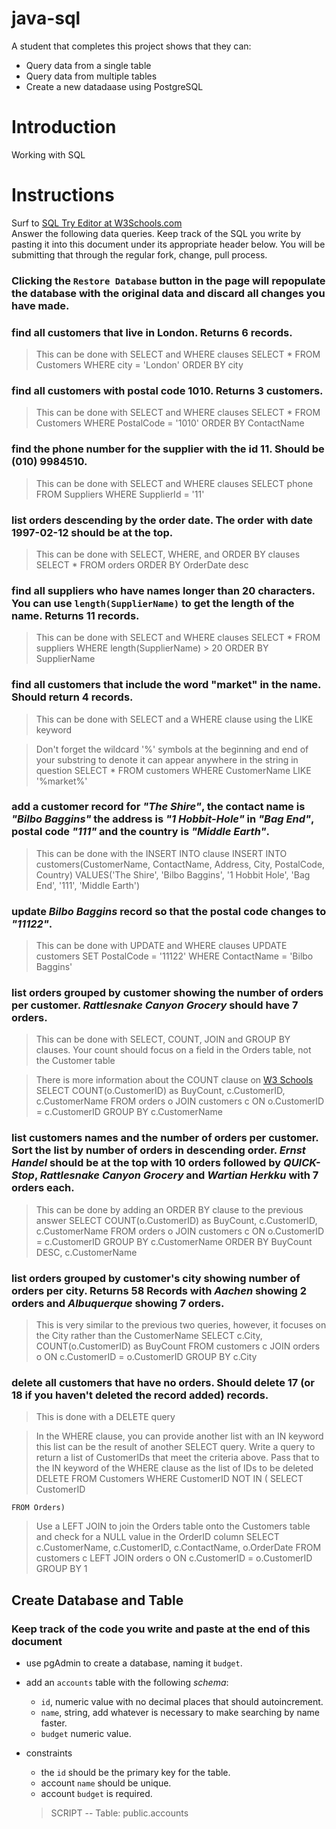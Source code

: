 # java-sql

A student that completes this project shows that they can:

- Query data from a single table
- Query data from multiple tables
- Create a new datadaase using PostgreSQL

# Introduction

Working with SQL

# Instructions

Surf to [SQL Try Editor at W3Schools.com](https://www.w3schools.com/Sql/tryit.asp?filename=trysql_select_top)  
Answer the following data queries. Keep track of the SQL you write by pasting it into this document under its appropriate header below. You will be submitting that through the regular fork, change, pull process.

### **Clicking the `Restore Database` button in the page will repopulate the database with the original data and discard all changes you have made**.

### find all customers that live in London. Returns 6 records.

> This can be done with SELECT and WHERE clauses
> SELECT \*
> FROM Customers
> WHERE city = 'London'
> ORDER BY city

### find all customers with postal code 1010. Returns 3 customers.

> This can be done with SELECT and WHERE clauses
> SELECT \*
> FROM Customers
> WHERE PostalCode = '1010'
> ORDER BY ContactName

### find the phone number for the supplier with the id 11. Should be (010) 9984510.

> This can be done with SELECT and WHERE clauses
> SELECT phone
> FROM Suppliers
> WHERE SupplierId = '11'

### list orders descending by the order date. The order with date 1997-02-12 should be at the top.

> This can be done with SELECT, WHERE, and ORDER BY clauses
> SELECT \*
> FROM orders
> ORDER BY OrderDate desc

### find all suppliers who have names longer than 20 characters. You can use `length(SupplierName)` to get the length of the name. Returns 11 records.

> This can be done with SELECT and WHERE clauses
> SELECT \*
> FROM suppliers
> WHERE length(SupplierName) > 20
> ORDER BY SupplierName

### find all customers that include the word "market" in the name. Should return 4 records.

> This can be done with SELECT and a WHERE clause using the LIKE keyword

> Don't forget the wildcard '%' symbols at the beginning and end of your substring to denote it can appear anywhere in the string in question
> SELECT \*
> FROM customers
> WHERE CustomerName LIKE '%market%'

### add a customer record for _"The Shire"_, the contact name is _"Bilbo Baggins"_ the address is _"1 Hobbit-Hole"_ in _"Bag End"_, postal code _"111"_ and the country is _"Middle Earth"_.

> This can be done with the INSERT INTO clause
> INSERT INTO customers(CustomerName, ContactName, Address, City, PostalCode, Country)
> VALUES('The Shire', 'Bilbo Baggins', '1 Hobbit Hole', 'Bag End', '111', 'Middle Earth')

### update _Bilbo Baggins_ record so that the postal code changes to _"11122"_.

> This can be done with UPDATE and WHERE clauses
> UPDATE customers
> SET PostalCode = '11122'
> WHERE ContactName = 'Bilbo Baggins'

### list orders grouped by customer showing the number of orders per customer. _Rattlesnake Canyon Grocery_ should have 7 orders.

> This can be done with SELECT, COUNT, JOIN and GROUP BY clauses. Your count should focus on a field in the Orders table, not the Customer table

> There is more information about the COUNT clause on [W3 Schools](https://www.w3schools.com/sql/sql_count_avg_sum.asp)
> SELECT COUNT(o.CustomerID) as BuyCount, c.CustomerID, c.CustomerName
> FROM orders o JOIN customers c
> ON o.CustomerID = c.CustomerID
> GROUP BY c.CustomerName

### list customers names and the number of orders per customer. Sort the list by number of orders in descending order. _Ernst Handel_ should be at the top with 10 orders followed by _QUICK-Stop_, _Rattlesnake Canyon Grocery_ and _Wartian Herkku_ with 7 orders each.

> This can be done by adding an ORDER BY clause to the previous answer
> SELECT COUNT(o.CustomerID) as BuyCount, c.CustomerID, c.CustomerName
> FROM orders o JOIN customers c
> ON o.CustomerID = c.CustomerID
> GROUP BY c.CustomerName
> ORDER BY BuyCount DESC, c.CustomerName

### list orders grouped by customer's city showing number of orders per city. Returns 58 Records with _Aachen_ showing 2 orders and _Albuquerque_ showing 7 orders.

> This is very similar to the previous two queries, however, it focuses on the City rather than the CustomerName
> SELECT c.City, COUNT(o.CustomerID) as BuyCount
> FROM customers c JOIN orders o
> ON c.CustomerID = o.CustomerID
> GROUP BY c.City

### delete all customers that have no orders. Should delete 17 (or 18 if you haven't deleted the record added) records.

> This is done with a DELETE query

> In the WHERE clause, you can provide another list with an IN keyword this list can be the result of another SELECT query. Write a query to return a list of CustomerIDs that meet the criteria above. Pass that to the IN keyword of the WHERE clause as the list of IDs to be deleted
> DELETE FROM Customers
> WHERE CustomerID NOT IN (
> SELECT CustomerID

    FROM Orders)

> Use a LEFT JOIN to join the Orders table onto the Customers table and check for a NULL value in the OrderID column
> SELECT c.CustomerName, c.CustomerID, c.ContactName, o.OrderDate
> FROM customers c LEFT JOIN orders o
> ON c.CustomerID = o.CustomerID
> GROUP BY 1

## Create Database and Table

### Keep track of the code you write and paste at the end of this document

- use pgAdmin to create a database, naming it `budget`.
- add an `accounts` table with the following _schema_:

  - `id`, numeric value with no decimal places that should autoincrement.
  - `name`, string, add whatever is necessary to make searching by name faster.
  - `budget` numeric value.

- constraints

  - the `id` should be the primary key for the table.
  - account `name` should be unique.
  - account `budget` is required.

  > SCRIPT
  > -- Table: public.accounts

<!-- -- DROP TABLE public.accounts;

CREATE TABLE public.accounts
(
    id integer NOT NULL DEFAULT nextval('accounts_id_seq'::regclass) ( INCREMENT 1 START 1 MINVALUE 1 MAXVALUE 2147483647 CACHE 1 ),
    name character varying[] COLLATE pg_catalog."default" NOT NULL,
    budget numeric[] NOT NULL,
    CONSTRAINT accounts_pkey PRIMARY KEY (id),
    CONSTRAINT "NameUNQ" UNIQUE (name)

)
WITH (
    OIDS = FALSE
)
TABLESPACE pg_default;

ALTER TABLE public.accounts
    OWNER to postgres;

-- Index: NameIndex

-- DROP INDEX public."NameIndex";

CREATE INDEX "NameIndex"
    ON public.accounts USING btree
    (name COLLATE pg_catalog."default")
    TABLESPACE pg_default; -->
